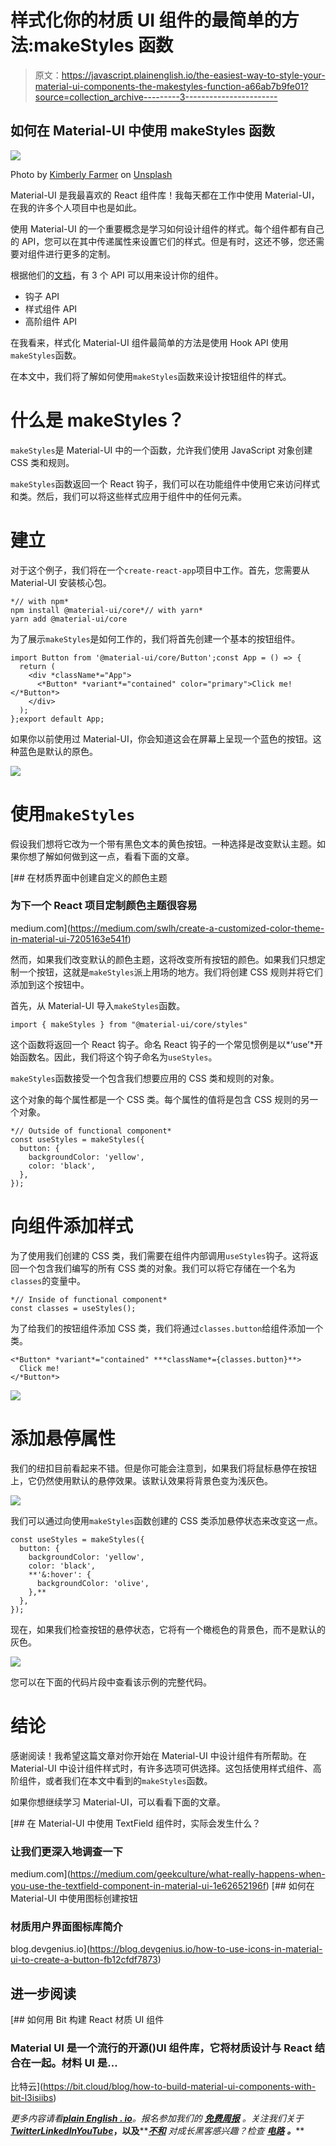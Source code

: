 # 样式化你的材质 UI 组件的最简单的方法:makeStyles 函数

> 原文：<https://javascript.plainenglish.io/the-easiest-way-to-style-your-material-ui-components-the-makestyles-function-a66ab7b9fe01?source=collection_archive---------3----------------------->

## 如何在 Material-UI 中使用 makeStyles 函数

![](img/895e51110924b144f969d27b50188955.png)

Photo by [Kimberly Farmer](https://unsplash.com/@kimberlyfarmer?utm_source=medium&utm_medium=referral) on [Unsplash](https://unsplash.com?utm_source=medium&utm_medium=referral)

Material-UI 是我最喜欢的 React 组件库！我每天都在工作中使用 Material-UI，在我的许多个人项目中也是如此。

使用 Material-UI 的一个重要概念是学习如何设计组件的样式。每个组件都有自己的 API，您可以在其中传递属性来设置它们的样式。但是有时，这还不够，您还需要对组件进行更多的定制。

根据他们的[文档](https://material-ui.com/styles/basics/)，有 3 个 API 可以用来设计你的组件。

*   钩子 API
*   样式组件 API
*   高阶组件 API

在我看来，样式化 Material-UI 组件最简单的方法是使用 Hook API 使用`makeStyles`函数。

在本文中，我们将了解如何使用`makeStyles`函数来设计按钮组件的样式。

# 什么是 makeStyles？

`makeStyles`是 Material-UI 中的一个函数，允许我们使用 JavaScript 对象创建 CSS 类和规则。

`makeStyles`函数返回一个 React 钩子，我们可以在功能组件中使用它来访问样式和类。然后，我们可以将这些样式应用于组件中的任何元素。

# 建立

对于这个例子，我们将在一个`create-react-app`项目中工作。首先，您需要从 Material-UI 安装核心包。

```
*// with npm*
npm install @material-ui/core*// with yarn*
yarn add @material-ui/core
```

为了展示`makeStyles`是如何工作的，我们将首先创建一个基本的按钮组件。

```
import Button from '@material-ui/core/Button';const App = () => {
  return (
    <div *className*="App">
      <*Button* *variant*="contained" color="primary">Click me!</*Button*>
    </div>
  );
};export default App;
```

如果你以前使用过 Material-UI，你会知道这会在屏幕上呈现一个蓝色的按钮。这种蓝色是默认的原色。

![](img/a57269912571a6dc1b4ea9570be51ad1.png)

# 使用`makeStyles`

假设我们想将它改为一个带有黑色文本的黄色按钮。一种选择是改变默认主题。如果你想了解如何做到这一点，看看下面的文章。

[](https://medium.com/swlh/create-a-customized-color-theme-in-material-ui-7205163e541f) [## 在材质界面中创建自定义的颜色主题

### 为下一个 React 项目定制颜色主题很容易

medium.com](https://medium.com/swlh/create-a-customized-color-theme-in-material-ui-7205163e541f) 

然而，如果我们改变默认的颜色主题，这将改变所有按钮的颜色。如果我们只想定制一个按钮，这就是`makeStyles`派上用场的地方。我们将创建 CSS 规则并将它们添加到这个按钮中。

首先，从 Material-UI 导入`makeStyles`函数。

```
import { makeStyles } from "@material-ui/core/styles"
```

这个函数将返回一个 React 钩子。命名 React 钩子的一个常见惯例是以*‘use’*开始函数名。因此，我们将这个钩子命名为`useStyles`。

`makeStyles`函数接受一个包含我们想要应用的 CSS 类和规则的对象。

这个对象的每个属性都是一个 CSS 类。每个属性的值将是包含 CSS 规则的另一个对象。

```
*// Outside of functional component*
const useStyles = makeStyles({
  button: {
    backgroundColor: 'yellow',
    color: 'black',
  },
});
```

# 向组件添加样式

为了使用我们创建的 CSS 类，我们需要在组件内部调用`useStyles`钩子。这将返回一个包含我们编写的所有 CSS 类的对象。我们可以将它存储在一个名为`classes`的变量中。

```
*// Inside of functional component*
const classes = useStyles();
```

为了给我们的按钮组件添加 CSS 类，我们将通过`classes.button`给组件添加一个类。

```
<*Button* *variant*="contained" ***className*={classes.button}**>
  Click me!
</*Button*>
```

![](img/00f56d9b5946dabc971598a86c40bd82.png)

# 添加悬停属性

我们的纽扣目前看起来不错。但是你可能会注意到，如果我们将鼠标悬停在按钮上，它仍然使用默认的悬停效果。该默认效果将背景色变为浅灰色。

![](img/a1cf66d80366d761a909aa33790b9071.png)

我们可以通过向使用`makeStyles`函数创建的 CSS 类添加悬停状态来改变这一点。

```
const useStyles = makeStyles({
  button: {
    backgroundColor: 'yellow',
    color: 'black',
    **'&:hover': {
      backgroundColor: 'olive',
    },**
  },
});
```

现在，如果我们检查按钮的悬停状态，它将有一个橄榄色的背景色，而不是默认的灰色。

![](img/4d3bdea79fe34062f1e8ec48f05df1e0.png)

您可以在下面的代码片段中查看该示例的完整代码。

# 结论

感谢阅读！我希望这篇文章对你开始在 Material-UI 中设计组件有所帮助。在 Material-UI 中设计组件样式时，有许多选项可供选择。这包括使用样式组件、高阶组件，或者我们在本文中看到的`makeStyles`函数。

如果你想继续学习 Material-UI，可以看看下面的文章。

[](https://medium.com/geekculture/what-really-happens-when-you-use-the-textfield-component-in-material-ui-1e62652196f) [## 在 Material-UI 中使用 TextField 组件时，实际会发生什么？

### 让我们更深入地调查一下

medium.com](https://medium.com/geekculture/what-really-happens-when-you-use-the-textfield-component-in-material-ui-1e62652196f) [](https://blog.devgenius.io/how-to-use-icons-in-material-ui-to-create-a-button-fb12cfdf7873) [## 如何在 Material-UI 中使用图标创建按钮

### 材质用户界面图标库简介

blog.devgenius.io](https://blog.devgenius.io/how-to-use-icons-in-material-ui-to-create-a-button-fb12cfdf7873) 

## 进一步阅读

[](https://bit.cloud/blog/how-to-build-material-ui-components-with-bit-l3isiibs) [## 如何用 Bit 构建 React 材质 UI 组件

### Material UI 是一个流行的开源()UI 组件库，它将材质设计与 React 结合在一起。材料 UI 是…

比特云](https://bit.cloud/blog/how-to-build-material-ui-components-with-bit-l3isiibs) 

*更多内容请看*[***plain English . io***](https://plainenglish.io/)*。报名参加我们的* [***免费周报***](http://newsletter.plainenglish.io/) *。关注我们关于*[***Twitter***](https://twitter.com/inPlainEngHQ)[***LinkedIn***](https://www.linkedin.com/company/inplainenglish/)*[***YouTube***](https://www.youtube.com/channel/UCtipWUghju290NWcn8jhyAw)***，以及****[***不和***](https://discord.gg/GtDtUAvyhW) *对成长黑客感兴趣？检查* [***电路***](https://circuit.ooo/) ***。*****